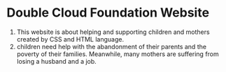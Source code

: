 # Double Cloud Foundation Website

1. This website is about helping and supporting children and mothers created by CSS and HTML language.
2. children need help with the abandonment of their parents and the poverty of their families. Meanwhile, many mothers are suffering from losing a husband and a job.
